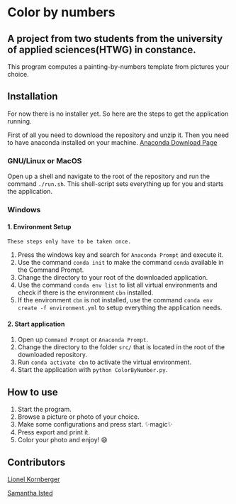 # Color by numbers

## A project from two students from the university of applied sciences(HTWG) in constance.

This program computes a painting-by-numbers template from pictures your choice.

## Installation

For now there is no installer yet.
So here are the steps to get the application running.

First of all you need to download the repository and unzip it.
Then you need to have anaconda installed on your machine. [Anaconda Download Page](https://www.anaconda.com/distribution/)

### GNU/Linux or MacOS

Open up a shell and navigate to the root of the repository and run the command ```./run.sh```.
This shell-script sets everything up for you and starts the application.

### Windows

#### 1. Environment Setup

    These steps only have to be taken once.

1. Press the windows key and search for ```Anaconda Prompt``` and execute it.
1. Use the command ```conda init``` to make the command ```conda``` available in the Command Prompt.
1. Change the directory to your root of the downloaded application.
1. Use the command ```conda env list``` to list all virtual environments and check if there is the environment ```cbn``` installed.
1. If the environment ```cbn``` is not installed, use the command ```conda env create -f environment.yml``` to setup everything the application needs.

#### 2. Start application

1. Open up ```Command Prompt``` or ```Anaconda Prompt```.
1. Change the directory to the folder ```src/``` that is located in the root of the downloaded repository.
1. Run ```conda activate cbn``` to activate the virtual environment.
1. Start the application with ```python ColorByNumber.py```.

## How to use

1. Start the program.
2. Browse a picture or photo of your choice.
3. Make some configurations and press start.
    :sparkles:magic:sparkles:
4. Press export and print it.
5. Color your photo and enjoy! :smile:

## Contributors

[Lionel Kornberger](https://github.com/SpurNut "GitHub Account")

[Samantha Isted](https://github.com/sammyCatlady42 "GitHub Account")
